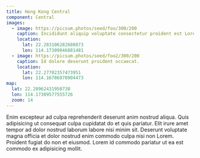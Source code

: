 ```yaml
---
title: Hong Kong Central
component: Central
images:
  - image: https://picsum.photos/seed/foo/300/200
    caption: Incididunt aliquip voluptate consectetur proident est Lorem duis velit. 
    location:
      lat: 22.283106282680873
      lon: 114.17309846881481
  - image: https://picsum.photos/seed/foo2/300/200
    caption: Id dolore deserunt proident occaecat. 
    location:
      lat: 22.27702357473951
      lon: 114.16786870904473
map:
  lat: 22.28962431950738
  lon: 114.17309577555726
  zoom: 14
---
```


Enim excepteur ad culpa reprehenderit deserunt anim nostrud aliqua. Quis adipisicing ut consequat culpa cupidatat do et quis pariatur. Elit irure amet tempor ad dolor nostrud laborum labore nisi minim sit. Deserunt voluptate magna officia et dolor nostrud enim commodo culpa nisi non Lorem. Proident fugiat do non et eiusmod. Lorem id commodo pariatur ut ea est commodo ex adipisicing mollit.
